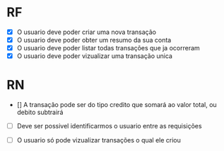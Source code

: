 # RF

- [x] O usuario deve poder criar uma nova transação
- [x] O usuario deve poder obter um resumo da sua conta
- [x] O usuario deve poder listar todas transações que ja ocorreram 
- [x] O usuario deve poder vizualizar uma transação unica

# RN

- [] A transação pode ser do tipo credito que somará ao valor total, ou debito subtrairá
- [ ] Deve ser possivel identificarmos o usuario entre as requisições
- [ ] O usuario só pode vizualizar transações o qual ele criou

